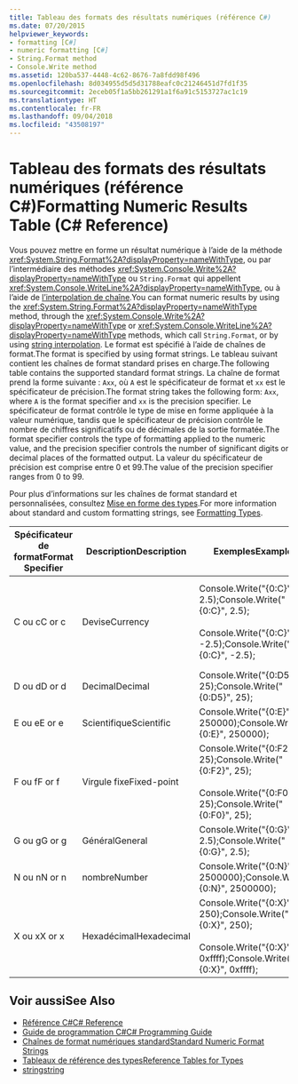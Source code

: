 ```yaml
---
title: Tableau des formats des résultats numériques (référence C#)
ms.date: 07/20/2015
helpviewer_keywords:
- formatting [C#]
- numeric formatting [C#]
- String.Format method
- Console.Write method
ms.assetid: 120ba537-4448-4c62-8676-7a8fdd98f496
ms.openlocfilehash: 8d034955d5d5d31788eafc0c21246451d7fd1f35
ms.sourcegitcommit: 2eceb05f1a5bb261291a1f6a91c5153727ac1c19
ms.translationtype: HT
ms.contentlocale: fr-FR
ms.lasthandoff: 09/04/2018
ms.locfileid: "43508197"
---
```

# <a name="formatting-numeric-results-table-c-reference"></a><span data-ttu-id="8db1d-102">Tableau des formats des résultats numériques (référence C#)</span><span class="sxs-lookup"><span data-stu-id="8db1d-102">Formatting Numeric Results Table (C# Reference)</span></span>
<span data-ttu-id="8db1d-103">Vous pouvez mettre en forme un résultat numérique à l’aide de la méthode <xref:System.String.Format%2A?displayProperty=nameWithType>, ou par l’intermédiaire des méthodes <xref:System.Console.Write%2A?displayProperty=nameWithType> ou `String.Format` qui appellent <xref:System.Console.WriteLine%2A?displayProperty=nameWithType>, ou à l’aide de [l’interpolation de chaîne](../tokens/interpolated.md).</span><span class="sxs-lookup"><span data-stu-id="8db1d-103">You can format numeric results by using the <xref:System.String.Format%2A?displayProperty=nameWithType> method, through the <xref:System.Console.Write%2A?displayProperty=nameWithType> or <xref:System.Console.WriteLine%2A?displayProperty=nameWithType> methods, which call `String.Format`, or by using [string interpolation](../tokens/interpolated.md).</span></span> <span data-ttu-id="8db1d-104">Le format est spécifié à l’aide de chaînes de format.</span><span class="sxs-lookup"><span data-stu-id="8db1d-104">The format is specified by using format strings.</span></span> <span data-ttu-id="8db1d-105">Le tableau suivant contient les chaînes de format standard prises en charge.</span><span class="sxs-lookup"><span data-stu-id="8db1d-105">The following table contains the supported standard format strings.</span></span> <span data-ttu-id="8db1d-106">La chaîne de format prend la forme suivante : `Axx`, où `A` est le spécificateur de format et `xx` est le spécificateur de précision.</span><span class="sxs-lookup"><span data-stu-id="8db1d-106">The format string takes the following form: `Axx`, where `A` is the format specifier and `xx` is the precision specifier.</span></span> <span data-ttu-id="8db1d-107">Le spécificateur de format contrôle le type de mise en forme appliquée à la valeur numérique, tandis que le spécificateur de précision contrôle le nombre de chiffres significatifs ou de décimales de la sortie formatée.</span><span class="sxs-lookup"><span data-stu-id="8db1d-107">The format specifier controls the type of formatting applied to the numeric value, and the precision specifier controls the number of significant digits or decimal places of the formatted output.</span></span> <span data-ttu-id="8db1d-108">La valeur du spécificateur de précision est comprise entre 0 et 99.</span><span class="sxs-lookup"><span data-stu-id="8db1d-108">The value of the precision specifier ranges from 0 to 99.</span></span>  
  
 <span data-ttu-id="8db1d-109">Pour plus d’informations sur les chaînes de format standard et personnalisées, consultez [Mise en forme des types](../../../standard/base-types/formatting-types.md).</span><span class="sxs-lookup"><span data-stu-id="8db1d-109">For more information about standard and custom formatting strings, see [Formatting Types](../../../standard/base-types/formatting-types.md).</span></span>
  
|<span data-ttu-id="8db1d-110">Spécificateur de format</span><span class="sxs-lookup"><span data-stu-id="8db1d-110">Format Specifier</span></span>|<span data-ttu-id="8db1d-111">Description</span><span class="sxs-lookup"><span data-stu-id="8db1d-111">Description</span></span>|<span data-ttu-id="8db1d-112">Exemples</span><span class="sxs-lookup"><span data-stu-id="8db1d-112">Examples</span></span>|<span data-ttu-id="8db1d-113">Sortie</span><span class="sxs-lookup"><span data-stu-id="8db1d-113">Output</span></span>|  
|----------------------|-----------------|--------------|------------|  
|<span data-ttu-id="8db1d-114">C ou c</span><span class="sxs-lookup"><span data-stu-id="8db1d-114">C or c</span></span>|<span data-ttu-id="8db1d-115">Devise</span><span class="sxs-lookup"><span data-stu-id="8db1d-115">Currency</span></span>|<span data-ttu-id="8db1d-116">Console.Write("{0:C}", 2.5);</span><span class="sxs-lookup"><span data-stu-id="8db1d-116">Console.Write("{0:C}", 2.5);</span></span><br /><br /> <span data-ttu-id="8db1d-117">Console.Write("{0:C}", -2.5);</span><span class="sxs-lookup"><span data-stu-id="8db1d-117">Console.Write("{0:C}", -2.5);</span></span>|<span data-ttu-id="8db1d-118">$2.50</span><span class="sxs-lookup"><span data-stu-id="8db1d-118">$2.50</span></span><br /><br /> <span data-ttu-id="8db1d-119">($2.50)</span><span class="sxs-lookup"><span data-stu-id="8db1d-119">($2.50)</span></span>|  
|<span data-ttu-id="8db1d-120">D ou d</span><span class="sxs-lookup"><span data-stu-id="8db1d-120">D or d</span></span>|<span data-ttu-id="8db1d-121">Decimal</span><span class="sxs-lookup"><span data-stu-id="8db1d-121">Decimal</span></span>|<span data-ttu-id="8db1d-122">Console.Write("{0:D5}", 25);</span><span class="sxs-lookup"><span data-stu-id="8db1d-122">Console.Write("{0:D5}", 25);</span></span>|<span data-ttu-id="8db1d-123">00025</span><span class="sxs-lookup"><span data-stu-id="8db1d-123">00025</span></span>|  
|<span data-ttu-id="8db1d-124">E ou e</span><span class="sxs-lookup"><span data-stu-id="8db1d-124">E or e</span></span>|<span data-ttu-id="8db1d-125">Scientifique</span><span class="sxs-lookup"><span data-stu-id="8db1d-125">Scientific</span></span>|<span data-ttu-id="8db1d-126">Console.Write("{0:E}", 250000);</span><span class="sxs-lookup"><span data-stu-id="8db1d-126">Console.Write("{0:E}", 250000);</span></span>|<span data-ttu-id="8db1d-127">2.500000E+005</span><span class="sxs-lookup"><span data-stu-id="8db1d-127">2.500000E+005</span></span>|  
|<span data-ttu-id="8db1d-128">F ou f</span><span class="sxs-lookup"><span data-stu-id="8db1d-128">F or f</span></span>|<span data-ttu-id="8db1d-129">Virgule fixe</span><span class="sxs-lookup"><span data-stu-id="8db1d-129">Fixed-point</span></span>|<span data-ttu-id="8db1d-130">Console.Write("{0:F2}", 25);</span><span class="sxs-lookup"><span data-stu-id="8db1d-130">Console.Write("{0:F2}", 25);</span></span><br /><br /> <span data-ttu-id="8db1d-131">Console.Write("{0:F0}", 25);</span><span class="sxs-lookup"><span data-stu-id="8db1d-131">Console.Write("{0:F0}", 25);</span></span>|<span data-ttu-id="8db1d-132">25.00</span><span class="sxs-lookup"><span data-stu-id="8db1d-132">25.00</span></span><br /><br /> <span data-ttu-id="8db1d-133">25</span><span class="sxs-lookup"><span data-stu-id="8db1d-133">25</span></span>|  
|<span data-ttu-id="8db1d-134">G ou g</span><span class="sxs-lookup"><span data-stu-id="8db1d-134">G or g</span></span>|<span data-ttu-id="8db1d-135">Général</span><span class="sxs-lookup"><span data-stu-id="8db1d-135">General</span></span>|<span data-ttu-id="8db1d-136">Console.Write("{0:G}", 2.5);</span><span class="sxs-lookup"><span data-stu-id="8db1d-136">Console.Write("{0:G}", 2.5);</span></span>|<span data-ttu-id="8db1d-137">2.5</span><span class="sxs-lookup"><span data-stu-id="8db1d-137">2.5</span></span>|  
|<span data-ttu-id="8db1d-138">N ou n</span><span class="sxs-lookup"><span data-stu-id="8db1d-138">N or n</span></span>|<span data-ttu-id="8db1d-139">nombre</span><span class="sxs-lookup"><span data-stu-id="8db1d-139">Number</span></span>|<span data-ttu-id="8db1d-140">Console.Write("{0:N}", 2500000);</span><span class="sxs-lookup"><span data-stu-id="8db1d-140">Console.Write("{0:N}", 2500000);</span></span>|<span data-ttu-id="8db1d-141">2,500,000.00</span><span class="sxs-lookup"><span data-stu-id="8db1d-141">2,500,000.00</span></span>|  
|<span data-ttu-id="8db1d-142">X ou x</span><span class="sxs-lookup"><span data-stu-id="8db1d-142">X or x</span></span>|<span data-ttu-id="8db1d-143">Hexadécimal</span><span class="sxs-lookup"><span data-stu-id="8db1d-143">Hexadecimal</span></span>|<span data-ttu-id="8db1d-144">Console.Write("{0:X}", 250);</span><span class="sxs-lookup"><span data-stu-id="8db1d-144">Console.Write("{0:X}", 250);</span></span><br /><br /> <span data-ttu-id="8db1d-145">Console.Write("{0:X}", 0xffff);</span><span class="sxs-lookup"><span data-stu-id="8db1d-145">Console.Write("{0:X}", 0xffff);</span></span>|<span data-ttu-id="8db1d-146">FA</span><span class="sxs-lookup"><span data-stu-id="8db1d-146">FA</span></span><br /><br /> <span data-ttu-id="8db1d-147">FFFF</span><span class="sxs-lookup"><span data-stu-id="8db1d-147">FFFF</span></span>|  
  
## <a name="see-also"></a><span data-ttu-id="8db1d-148">Voir aussi</span><span class="sxs-lookup"><span data-stu-id="8db1d-148">See Also</span></span>

- [<span data-ttu-id="8db1d-149">Référence C#</span><span class="sxs-lookup"><span data-stu-id="8db1d-149">C# Reference</span></span>](../../../csharp/language-reference/index.md)  
- [<span data-ttu-id="8db1d-150">Guide de programmation C#</span><span class="sxs-lookup"><span data-stu-id="8db1d-150">C# Programming Guide</span></span>](../../../csharp/programming-guide/index.md)  
- [<span data-ttu-id="8db1d-151">Chaînes de format numériques standard</span><span class="sxs-lookup"><span data-stu-id="8db1d-151">Standard Numeric Format Strings</span></span>](../../../standard/base-types/standard-numeric-format-strings.md)  
- [<span data-ttu-id="8db1d-152">Tableaux de référence des types</span><span class="sxs-lookup"><span data-stu-id="8db1d-152">Reference Tables for Types</span></span>](../../../csharp/language-reference/keywords/reference-tables-for-types.md)  
- [<span data-ttu-id="8db1d-153">string</span><span class="sxs-lookup"><span data-stu-id="8db1d-153">string</span></span>](../../../csharp/language-reference/keywords/string.md)
